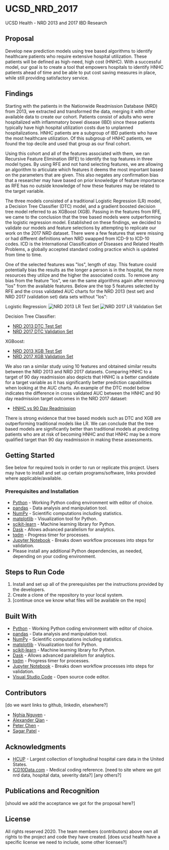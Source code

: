 # UCSD_NRD_2017

UCSD Health - NRD 2013 and 2017 IBD Research

## Proposal

Develop new prediction models using tree based algorithms to identify healthcare patients who require extensive hospital utilization. These patients will be defined as high-need, high cost (HNHC). With a successful model, our goal is to create a tool that empowers hospitals to identify HNHC patients ahead of time and be able to put cost saving measures in place, while still providing satisfactory service.

## Findings

Starting with the patients in the Nationwide Readmission Database (NRD) from 2013, we extracted and transformed the data, merging it with other available data to create our cohort. Patients consist of adults who were hospitalized with inflammatory bowel disease (IBD) since these patients typically have high hospital utilization costs due to unplanned hospitalizations. HNHC patients are a subgroup of IBD patients who have the most healthcare utilization. Of this subgroup of HNHC patients, we found the top decile and used that group as our final cohort.

Using this cohort and all of the features associated with them, we ran Recursive Feature Elimination (RFE) to identify the top features in three model types. By using RFE and not hand selecting features, we are allowing an algorithm to articulate which features it deems the most important based on the parameters that are given. This also negates any confirmation bias that a researcher may have based on prior knowledge of feature importance as RFE has no outside knowledge of how these features may be related to the target variable. 

The three models consisted of a traditional Logistic Regression (LR) model, a Decision Tree Classifier (DTC) model, and a gradient boosted decision tree model referred to as XGBoost (XGB). Passing in the features from RFE, we came to the conclusion that the tree based models were outperforming the logistic regression model. Established on these findings, we decided to validate our models and feature selections by attempting to replicate our work on the 2017 NRD dataset. There were a few features that were missing or had different definitions when NRD swapped from ICD-9 to ICD-10 codes. ICD is the International Classification of Diseases and Related Health Problems, a globally accepted standard coding practice which is updated from time to time.

One of the selected features was "los", length of stay. This feature could potentially bias the results as the longer a person is in the hospital, the more resources they utilize and the higher the associated costs. To remove any bias from the feature "los", we ran the same algorithms again after removing "los" from the available features. Below are the top 5 features selected by RFE and the cross validated AUC charts for the NRD 2013 (test set) and NRD 2017 (validation set) data sets without "los":

Logistic Regression:
![NRD 2013 LR Test Set](https://github.com/Autonomousse/UCSD_NRD_2017/tree/master/images/lr_test.png)
![NRD 2017 LR Validation Set](https://github.com/Autonomousse/UCSD_NRD_2017/tree/master/images/lr_valid.png)

Decision Tree Classifier:
* [NRD 2013 DTC Test Set](https://github.com/Autonomousse/UCSD_NRD_2017/tree/master/images/dtc_test.png)
* [NRD 2017 DTC Validation Set](https://github.com/Autonomousse/UCSD_NRD_2017/tree/master/images/dtc_valid.png)

XGBoost:
* [NRD 2013 XGB Test Set](https://github.com/Autonomousse/UCSD_NRD_2017/tree/master/images/xgb_test.png)
* [NRD 2017 XGB Validation Set](https://github.com/Autonomousse/UCSD_NRD_2017/tree/master/images/xgb_valid.png)

We also ran a similar study using 10 features and obtained similar results between the NRD 2013 and NRD 2017 datasets. Comparing HNHC to a target of 90 day readmission also depicts that HNHC is a better candidate for a target variable as it has significantly better prediction capabilities when looking at the AUC charts. An example of the DTC model below indicates the difference in cross validated AUC between the HNHC and 90 day readmission target outcomes in the NRD 2017 dataset:

* [HNHC vs 90 Day Readmission](https://github.com/Autonomousse/UCSD_NRD_2017/tree/master/images/hnhc_readm.png)

There is strong evidence that tree based models such as DTC and XGB are outperforming traditional models like LR. We can conclude that the tree based models are significantly better than traditional models at predicting patients who are at risk of becoming HNHC and that HNHC may be a more qualified target than 90 day readmission in making these assessments.


## Getting Started

See below for required tools in order to run or replicate this project. Users may have to install and set up certain programs/software, links provided where applicable/available.

### Prerequisites and Installation

* [Python](https://www.python.org/) - Working Python coding environment with editor of choice.
* [pandas](https://pandas.pydata.org/) - Data analysis and manipulation tool.
* [NumPy](https://numpy.org/) - Scientific computations including statistics.
* [matplotlib](https://matplotlib.org/) - Visualization tool for Python.
* [scikit-learn](https://scikit-learn.org/stable/) - Machine learning library for Python.
* [Dask](https://dask.org/) - Allows advanced parallelism for analytics.
* [tqdm](https://tqdm.github.io/) - Progress timer for processes.
* [Jupyter Notebook](https://jupyter.org/) - Breaks down workflow processes into steps for validation.
* Please install any additional Python dependencies, as needed, depending on your coding environment.

## Steps to Run Code

1. Install and set up all of the prerequisites per the instructions provided by the developers.
2. Create a clone of the repository to your local system.
3. [continue once we know what files will be available on the repo]

## Built With

* [Python](https://www.python.org/) - Working Python coding environment with editor of choice.
* [pandas](https://pandas.pydata.org/) - Data analysis and manipulation tool.
* [NumPy](https://numpy.org/) - Scientific computations including statistics.
* [matplotlib](https://matplotlib.org/) - Visualization tool for Python.
* [scikit-learn](https://scikit-learn.org/stable/) - Machine learning library for Python.
* [Dask](https://dask.org/) - Allows advanced parallelism for analytics.
* [tqdm](https://tqdm.github.io/) - Progress timer for processes.
* [Jupyter Notebook](https://jupyter.org/) - Breaks down workflow processes into steps for validation.
* [Visual Studio Code](https://code.visualstudio.com/) - Open source code editor.

## Contributors

[do we want links to github, linkedin, elsewhere?]
* [Nghia Nguyen](https://github.com/nghia-h-nguyen) - 
* [Alexander Qian](https://github.com/alexsqian) - 
* [Peter Chen](https://github.com/datailluminations) - 
* [Sagar Patel](https://github.com/Autonomousse) - 

## Acknowledgments

* [HCUP](https://www.hcup-us.ahrq.gov/) - Largest collection of longitudinal hospital care data in the United States.
* [ICD10Data.com](https://www.icd10data.com/) - Medical coding reference.
[need to site where we got nrd data, hospital data, severity data?]
[any others?]

## Publications and Recognition

[should we add the acceptance we got for the proposal here?]

## License

All rights reserved 2020. The team members (contributors) above own all rights to the project and code they have created.
[does ucsd health have a specific license we need to include, some other licenses?]